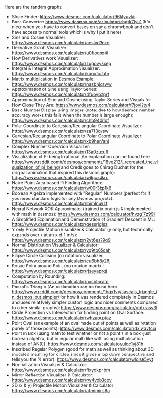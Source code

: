Here are the random graphs: <br/>
- Slope Finder: https://www.desmos.com/calculator/96kfyuvkji
- Base Converter: https://www.desmos.com/calculator/chgtk7lyk1 (It's nicer when you have to convert bases on say a chromebook and don't have access to normal tools which is why I put it here)
- Sine and Cosine Visualizer: https://www.desmos.com/calculator/acslvd3oko
- Derivative Graph Visualizer: https://www.desmos.com/calculator/u0fioqno4i
- How Derivatives work Visualizer: https://www.desmos.com/calculator/zugovy8xep
- Integral & Integral Approximation Visualizer: https://www.desmos.com/calculator/kaqxfxabfn
- Matrix multiplication in Desmos Example: https://www.desmos.com/calculator/nazbhjosww
- Approximation of Sine using Taylor Series: https://www.desmos.com/calculator/4fuoyb2prf
- Approximation of Sine and Cosine using Taylor Series and Visuals for How Close They Are: https://www.desmos.com/calculator/f7jovl2ty4
- Basic Number Display using Images (note: due to how desmos number accuracy works this fails when the number is large enough): https://www.desmos.com/calculator/chb940j1df
- Polar Coordinate to Cartesian/Rectangular Coordinate Visualizer: https://www.desmos.com/calculator/za7f3qyswl
- Cartesian/Rectangular Coordinate to Polar Coordinate Visualizer: https://www.desmos.com/calculator/xb9henfani
- Complex Number Operation Visualizer: https://www.desmos.com/calculator/13a0zuxuff
- Visualization of Pi being Irrational (An explanation can be found here https://www.reddit.com/r/desmos/comments/18ve212/i_recreated_the_visualization_of_pi_being/ and Credit goes to Chirag Dudhat for the original animation that inspired this desmos graph): https://www.desmos.com/calculator/wilqosdkrn
- Naive Point Area based Pi Finding Algorithm: https://www.desmos.com/calculator/w00r3bp1k6
- Boolean Algebra implemented with "Regular" Numbers (perfect for if you need standard logic for any Desmos projects): https://www.desmos.com/calculator/lbimlnu6zf
- Neural Network XOR Approximator (trained in brain.js & implemented with math in desmos): https://www.desmos.com/calculator/hvzg17z99l
- A Simplified Explanation and Demonstration of Gradient Descent in ML: https://www.desmos.com/calculator/qessrjg1sz
- Y only Projectile Motion Visualizer & Calculator (y only, but technically expands over x at an x of 1 m/s): https://www.desmos.com/calculator/2yt6es79q9
- Normal Distribution Visualizer & Calculator: https://www.desmos.com/calculator/yq9to65cah
- Ellipse Circle Collision (no rotation) visualizer: https://www.desmos.com/calculator/cu6bh8y26j
- Rotate Point around Point (no rotation matrix): https://www.desmos.com/calculator/rjseyapkqj
- Computation by Rounding: https://www.desmos.com/calculator/nxsbl5catp
- Pascal's Triangle (An explanation can be found here https://www.reddit.com/r/desmos/comments/1bqx1vy/pascals_triangle_in_desmos_but_simpler/ for how it was rendered completely in Desmos and uses relatilvely simpler custom logic and nicer comments compared to other similar graphs): https://www.desmos.com/calculator/obfkrasv3l
- Circle Projection vs Intersection for finding point on Oval Surface: https://www.desmos.com/calculator/whzaouptaz
- Point Oval (an example of an oval made out of points as well as rotation purely of those points): https://www.desmos.com/calculator/dxlwqvfcia
- Point in Box (using math to test whether or not a point's in a box (just boolean algebra, but in regular math like with using multiplication instead of AND)): https://www.desmos.com/calculator/ulqc1yj81h
- Inscribed Regular Polygon (good for math as well as thinking about 3D modeled meshing for circles since it gives a top down perspective and tells you the % error): https://www.desmos.com/calculator/wlols65vyt
- Normalization Visualizer & Calculator: https://www.desmos.com/calculator/fixyokphbm
- Mirror Reflection Visualizer & Calculator: https://www.desmos.com/calculator/rw4vxb3cov
- 2D (x & y) Projectile Motion Visualizer & Calculator: https://www.desmos.com/calculator/afmimins6a
